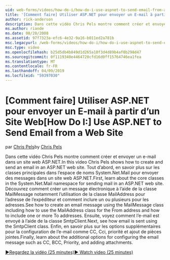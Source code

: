 ```yaml
---
uid: web-forms/videos/how-do-i/how-do-i-use-aspnet-to-send-email-from-a-web-site
title: '[Comment faire] Utiliser ASP.NET pour envoyer un E-mail à partir d’un Site Web | Microsoft Docs'
author: rick-anderson
description: Dans cette vidéo Chris Pels montre comment créer et envoyer un e-mail dans un site web ASP.NET. Tout d’abord, en savoir plus sur les classes principales dans le f d’espace de noms System.Net.Mail...
ms.author: riande
ms.date: 08/28/2008
ms.assetid: 97f7323a-efc6-4e32-9a16-b011ed2a781b
msc.legacyurl: /web-forms/videos/how-do-i/how-do-i-use-aspnet-to-send-email-from-a-web-site
msc.type: video
ms.openlocfilehash: b25d5db4b849d1d265a10f3d4d89b4af0b298d47
ms.sourcegitcommit: 0f1119340e4464720cfd16d0ff15764746ea1fea
ms.translationtype: MT
ms.contentlocale: fr-FR
ms.lasthandoff: 04/09/2019
ms.locfileid: "59397030"
---
```

# <a name="how-do-i-use-aspnet-to-send-email-from-a-web-site"></a><span data-ttu-id="8aa5e-104">[Comment faire] Utiliser ASP.NET pour envoyer un E-mail à partir d’un Site Web</span><span class="sxs-lookup"><span data-stu-id="8aa5e-104">[How Do I:] Use ASP.NET to Send Email from a Web Site</span></span>

<span data-ttu-id="8aa5e-105">par [Chris Pels](https://twitter.com/chrispels)</span><span class="sxs-lookup"><span data-stu-id="8aa5e-105">by [Chris Pels](https://twitter.com/chrispels)</span></span>

<span data-ttu-id="8aa5e-106">Dans cette vidéo Chris Pels montre comment créer et envoyer un e-mail dans un site web ASP.NET.</span><span class="sxs-lookup"><span data-stu-id="8aa5e-106">In this video Chris Pels shows how to create and send an email in an ASP.NET web site.</span></span> <span data-ttu-id="8aa5e-107">Tout d’abord, en savoir plus sur les classes principales dans l’espace de noms System.Net.Mail pour envoyer des messages dans un site web ASP.NET.</span><span class="sxs-lookup"><span data-stu-id="8aa5e-107">First, learn about the core classes in the System.Net.Mail namespace for sending mail in an ASP.NET web site.</span></span> <span data-ttu-id="8aa5e-108">Découvrez comment créer un message électronique à l’aide de la classe MailMessage notamment l’utilisation de la classe MailAddress pour l’adresse de l’expéditeur et comment inclure un ou plusieurs pour les adresses.</span><span class="sxs-lookup"><span data-stu-id="8aa5e-108">See how to create an email message using the MailMessage class including how to use the MailAddress class for the From address and how to include one or more To addresses.</span></span> <span data-ttu-id="8aa5e-109">Ensuite, voyez comment l’e-mail est envoyé à l’aide de la classe SmtpClient.</span><span class="sxs-lookup"><span data-stu-id="8aa5e-109">Next, see how email is sent using the SmtpClient class.</span></span> <span data-ttu-id="8aa5e-110">Enfin, en savoir plus sur les options supplémentaires pour la configuration de l’e-mail comme CC, Cci, priorité et ajout de pièces jointes.</span><span class="sxs-lookup"><span data-stu-id="8aa5e-110">Finally, learn about the additional options for configuring the email message such as CC, BCC, Priority, and adding attachments.</span></span>

[<span data-ttu-id="8aa5e-111">&#9654;Regardez la vidéo (25 minutes)</span><span class="sxs-lookup"><span data-stu-id="8aa5e-111">&#9654; Watch video (25 minutes)</span></span>](https://channel9.msdn.com/Blogs/ASP-NET-Site-Videos/how-do-i-use-aspnet-to-send-email-from-a-web-site)
